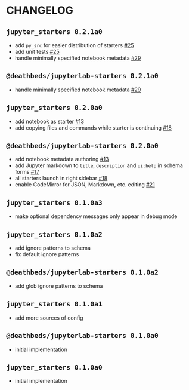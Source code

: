 # CHANGELOG

## `jupyter_starters 0.2.1a0`

- add `py_src` for easier distribution of starters [#25][]
- add unit tests [#25][]
- handle minimally specified notebook metadata [#29][]

## `@deathbeds/jupyterlab-starters 0.2.1a0`

- handle minimally specified notebook metadata [#29][]

## `jupyter_starters 0.2.0a0`

- add notebook as starter [#13][]
- add copying files and commands while starter is continuing [#18][]

## `@deathbeds/jupyterlab-starters 0.2.0a0`

- add notebook metadata authoring [#13][]
- add Jupyter markdown to `title`, `description` and `ui:help` in schema forms [#17][]
- all starters launch in right sidebar [#18][]
- enable CodeMirror for JSON, Markdown, etc. editing [#21][]

## `jupyter_starters 0.1.0a3`

- make optional dependency messages only appear in debug mode

## `jupyter_starters 0.1.0a2`

- add ignore patterns to schema
- fix default ignore patterns

## `@deathbeds/jupyterlab-starters 0.1.0a2`

- add glob ignore patterns to schema

## `jupyter_starters 0.1.0a1`

- add more sources of config

## `@deathbeds/jupyterlab-starters 0.1.0a0`

- initial implementation

## `jupyter_starters 0.1.0a0`

- initial implementation

[#13]: https://github.com/deathbeds/jupyterlab-starters/pull/13
[#17]: https://github.com/deathbeds/jupyterlab-starters/pull/17
[#18]: https://github.com/deathbeds/jupyterlab-starters/pull/18
[#21]: https://github.com/deathbeds/jupyterlab-starters/pull/21
[#25]: https://github.com/deathbeds/jupyterlab-starters/pull/25
[#29]: https://github.com/deathbeds/jupyterlab-starters/pull/29
